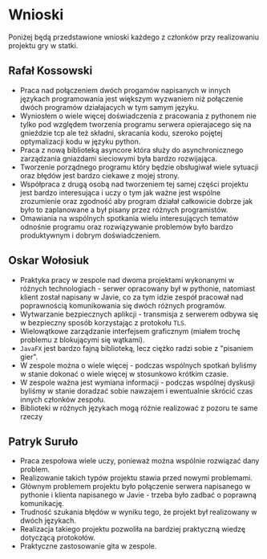 # Wnioski
Poniżej będą przedstawione wnioski każdego z członków przy realizowaniu projektu gry w statki.
## Rafał Kossowski
- Praca nad połączeniem dwóch progamów napisanych w innych językach programowania jest większym wyzwaniem niż połączenie dwóch programów działajacych w tym samym języku.
- Wyniosłem o wiele więcej doświadczenia z pracowania z pythonem nie tylko pod względem tworzenia programu serwera opierajacego się na gnieździe tcp ale też składni, skracania kodu, szeroko pojętej optymalizacji kodu w języku python.
- Praca z nową biblioteką asyncore która służy do asynchronicznego zarządzania gniazdami sieciowymi była bardzo rozwijająca.
- Tworzenie porządnego programu który będzie obsługiwał wiele sytuacji oraz błędów jest bardzo ciekawe z mojej strony.
- Współpraca z drugą osobą nad tworzeniem tej samej części projektu jest bardzo interesująca i uczy o tym jak ważne jest wspólne zrozumienie oraz zgodność aby program działał całkowicie dobrze jak było to zaplanowane a był pisany przez różnych programistów.
- Omawiania na wspólnych spotkania wielu interesujących tematów odnośnie programu oraz rozwiązywanie problemów było bardzo produktywnym i dobrym doświadczeniem.


## Oskar Wołosiuk

- Praktyka pracy w zespole nad dwoma projektami wykonanymi w różnych technologiach - serwer opracowany był w pythonie, natomiast klient został napisany w Javie, co za tym idzie zespół pracował nad poprawnością komunikowania się dwóch różnych programów.
- Wytwarzanie bezpiecznych aplikcji - transmisja z serwerem odbywa się w bezpieczny sposób korzystając z protokołu ```TLS```.
- Wielowątkowe zarządzanie interfejsem graficznym (miałem trochę problemu z blokującymi się wątkami).
- ```JavaFX``` jest bardzo fajną biblioteką, lecz ciężko radzi sobie z "pisaniem gier".
- W zespole można o wiele więcej - podczas wspólnych spotkań byliśmy w stanie dokonać o wiele więcej w stosunkowo krótkim czasie.
- W zespole ważna jest wymiana informacji - podczas wspólnej dyskusji byliśmy w stanie doradzać sobie nawzajem i ewentualnie skrócić czas innych członków zespołu.
- Biblioteki w różnych językach mogą różnie realizować z pozoru te same rzeczy
## Patryk Suruło
- Praca zespołowa wiele uczy, ponieważ można wspólnie rozwiązać dany problem.
- Realizowanie takich typów projektu stawia przed nowymi problemami. 
- Głównym problemem projektu było połączenie serwera napisanego w pythonie i klienta napisanego w Javie - trzeba było zadbać o poprawną komunikację.
- Trudność szukania błędów w wyniku tego, że projekt był realizowany w dwóch językach.
- Realizacja takiego projektu pozwoliła na bardziej praktyczną wiedzę dotyczącą protokołów.
- Praktyczne zastosowanie gita w zespole.
